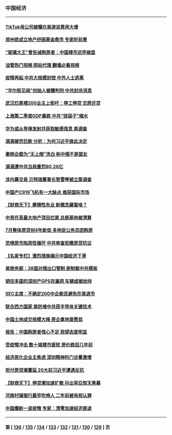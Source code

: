 ### 中国经济
---
#### [TikTok母公司被曝在美游说费用大增](../../pages/ncid283/n13786384.md?07220845) 
#### [郑州欲成立地产纾困基金救市 专家析前景](../../pages/ncid283/n13786500.md?07220845) 
#### [“玻璃大王”曾告诫购房者：中国楼市迟早崩盘](../../pages/ncid283/n13786463.md?07220845) 
#### [油管热门视频 网站代理 翻墙必看视频](http://209.222.30.114:81/youtube.html?07220845)
#### [疫情再起 中共大规模封控 中外人士逃离](../../pages/ncid283/n13786151.md?07220845) 
#### [“华尔街见闻”创始人被曝判刑 中共封杀消息](../../pages/ncid283/n13786360.md?07220845) 
#### [武汉烂尾楼200业主上街吁：停工停贷 交房还贷](../../pages/ncid283/n13786152.md?07220845) 
#### [上海第二季度GDP暴跌 中共“钱袋子”缩水](../../pages/ncid283/n13786332.md?07220845) 
#### [华为或从导弹发射井获取敏感信息 美调查](../../pages/ncid283/n13786198.md?07220845) 
#### [滴滴被罚巨款 分析：为何习近平做此决定](../../pages/ncid283/n13786090.md?07220845) 
#### [秦刚企图为“无上限”洗白 称中俄不是盟友](../../pages/ncid283/n13785999.md?07220845) 
#### [滴滴遭中共当局重罚80.26亿](../../pages/ncid283/n13785971.md?07220845) 
#### [涉内幕交易 贝特瑞董事长贺雪琴被立案调查](../../pages/ncid283/n13785952.md?07220845) 
#### [中国产C919飞机有一大缺点 难获国际市场](../../pages/ncid283/n13785627.md?07220845) 
#### [【财商天下】摩擦性失业 新概念藏着啥？](../../pages/ncid283/n13785485.md?07220845) 
#### [中资在英最大地产项目烂尾 总部基地被清算](../../pages/ncid283/n13785551.md?07220845) 
#### [7月整体房贷创4年新低 多地促公务员团购房](../../pages/ncid283/n13785316.md?07220845) 
#### [恐惧房市陷恶性循环 中共审查拒缴房贷抗议](../../pages/ncid283/n13785557.md?07220845) 
#### [【名家专栏】激烈措施揭示中国经济下滑](../../pages/ncid283/n13785386.md?07220845) 
#### [美商务部：38国对俄出口管制 是制裁中共模板](../../pages/ncid283/n13785546.md?07220845) 
#### [销往多国的深圳产GPS存漏洞 车辆或被劫持](../../pages/ncid283/n13785393.md?07220845) 
#### [SEC主席：不确定200中企能否避免在美退市](../../pages/ncid283/n13785490.md?07220845) 
#### [联合西方国家 美防堵中共获半导体关键技术](../../pages/ncid283/n13784887.md?07220845) 
#### [中国土地成交规模大降 房企拿地意愿低](../../pages/ncid283/n13784884.md?07220845) 
#### [报告：中国购房者信心不足 观望态度明显](../../pages/ncid283/n13784858.md?07220845) 
#### [受疫情冲击 数十城楼市疲软 房价跌回几年前](../../pages/ncid283/n13785289.md?07220845) 
#### [经济恶化企业主焦虑 深圳精神科门诊量激增](../../pages/ncid283/n13785151.md?07220845) 
#### [拒付房贷潮蔓延 20大前习近平遭遇反抗](../../pages/ncid283/n13784854.md?07220845) 
#### [【财商天下】停贷潮加速扩散 抖出背后惊天黑幕](../../pages/ncid283/n13784797.md?07220845) 
#### [河南村镇银行最早吹哨人 二年前被电视认罪](../../pages/ncid283/n13784782.md?07220845) 
#### [中国爆新一波疫情 专家：清零加速经济衰退](../../pages/ncid283/n13784702.md?07220845) 

---
#### 第 [ [136](./136.md?07220845) / [135](./135.md?07220845) / [134](./134.md?07220845) / [133](./133.md?07220845) / [132](./132.md?07220845) / [131](./131.md?07220845) / [130](./130.md?07220845) / [129](./129.md?07220845) ] 页
